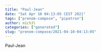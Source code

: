 ```yaml
---
title: "Paul-Jean"
date: "Sat Apr 10 04:13:05 CEST 2021"
tags: ["prenom-compose", "pipotron"]
author: m1ch3l
categories: ["generated"]
slug: "prenom-compose/2021-04-10-04:13:05"
---
```


Paul-Jean
